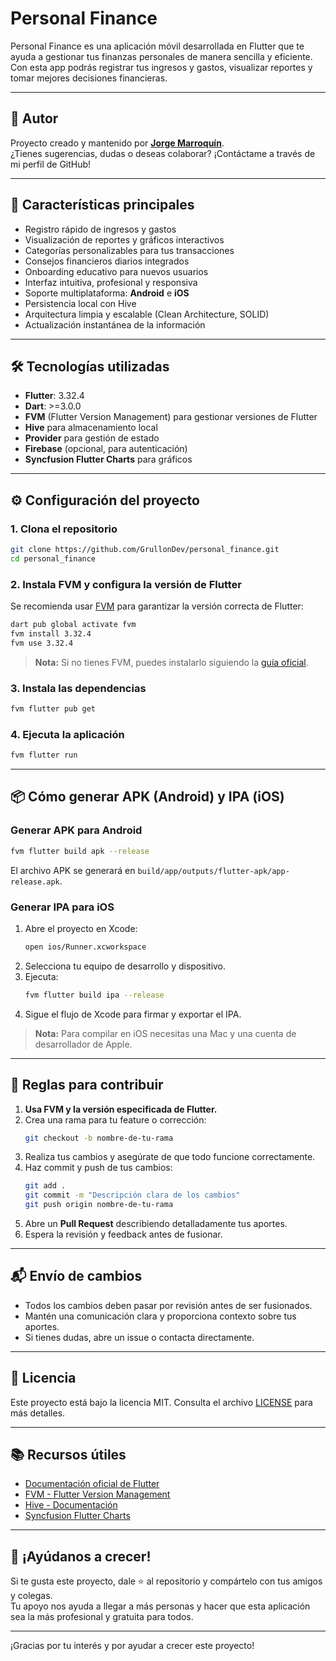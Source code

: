 # Personal Finance

Personal Finance es una aplicación móvil desarrollada en Flutter que te ayuda a gestionar tus finanzas personales de manera sencilla y eficiente. Con esta app podrás registrar tus ingresos y gastos, visualizar reportes y tomar mejores decisiones financieras.

---

## 👤 Autor

Proyecto creado y mantenido por **[Jorge Marroquín](https://github.com/GrullonDev)**.  
¿Tienes sugerencias, dudas o deseas colaborar? ¡Contáctame a través de mi perfil de GitHub!

---

## 🚀 Características principales

- Registro rápido de ingresos y gastos
- Visualización de reportes y gráficos interactivos
- Categorías personalizables para tus transacciones
- Consejos financieros diarios integrados
- Onboarding educativo para nuevos usuarios
- Interfaz intuitiva, profesional y responsiva
- Soporte multiplataforma: **Android** e **iOS**
- Persistencia local con Hive
- Arquitectura limpia y escalable (Clean Architecture, SOLID)
- Actualización instantánea de la información

---

## 🛠️ Tecnologías utilizadas

- **Flutter**: 3.32.4
- **Dart**: >=3.0.0
- **FVM** (Flutter Version Management) para gestionar versiones de Flutter
- **Hive** para almacenamiento local
- **Provider** para gestión de estado
- **Firebase** (opcional, para autenticación)
- **Syncfusion Flutter Charts** para gráficos

---

## ⚙️ Configuración del proyecto

### 1. Clona el repositorio

```bash
git clone https://github.com/GrullonDev/personal_finance.git
cd personal_finance
```

### 2. Instala FVM y configura la versión de Flutter

Se recomienda usar [FVM](https://fvm.app/) para garantizar la versión correcta de Flutter:

```bash
dart pub global activate fvm
fvm install 3.32.4
fvm use 3.32.4
```

> **Nota:** Si no tienes FVM, puedes instalarlo siguiendo la [guía oficial](https://fvm.app/docs/getting_started/installation/).

### 3. Instala las dependencias

```bash
fvm flutter pub get
```

### 4. Ejecuta la aplicación

```bash
fvm flutter run
```

---

## 📦 Cómo generar APK (Android) y IPA (iOS)

### Generar APK para Android

```bash
fvm flutter build apk --release
```
El archivo APK se generará en `build/app/outputs/flutter-apk/app-release.apk`.

### Generar IPA para iOS

1. Abre el proyecto en Xcode:
   ```bash
   open ios/Runner.xcworkspace
   ```
2. Selecciona tu equipo de desarrollo y dispositivo.
3. Ejecuta:
   ```bash
   fvm flutter build ipa --release
   ```
4. Sigue el flujo de Xcode para firmar y exportar el IPA.

> **Nota:** Para compilar en iOS necesitas una Mac y una cuenta de desarrollador de Apple.

---

## 📝 Reglas para contribuir

1. **Usa FVM y la versión especificada de Flutter.**
2. Crea una rama para tu feature o corrección:
   ```bash
   git checkout -b nombre-de-tu-rama
   ```
3. Realiza tus cambios y asegúrate de que todo funcione correctamente.
4. Haz commit y push de tus cambios:
   ```bash
   git add .
   git commit -m "Descripción clara de los cambios"
   git push origin nombre-de-tu-rama
   ```
5. Abre un **Pull Request** describiendo detalladamente tus aportes.
6. Espera la revisión y feedback antes de fusionar.

---

## 📬 Envío de cambios

- Todos los cambios deben pasar por revisión antes de ser fusionados.
- Mantén una comunicación clara y proporciona contexto sobre tus aportes.
- Si tienes dudas, abre un issue o contacta directamente.

---

## 📄 Licencia

Este proyecto está bajo la licencia MIT. Consulta el archivo [LICENSE](LICENSE) para más detalles.

---

## 📚 Recursos útiles

- [Documentación oficial de Flutter](https://docs.flutter.dev/)
- [FVM - Flutter Version Management](https://fvm.app/)
- [Hive - Documentación](https://docs.hivedb.dev/)
- [Syncfusion Flutter Charts](https://pub.dev/packages/syncfusion_flutter_charts)

---

## 🌟 ¡Ayúdanos a crecer!

Si te gusta este proyecto, dale ⭐️ al repositorio y compártelo con tus amigos y colegas.  
Tu apoyo nos ayuda a llegar a más personas y hacer que esta aplicación sea la más profesional y gratuita para todos.

---

¡Gracias por tu interés y por ayudar a crecer este proyecto!
